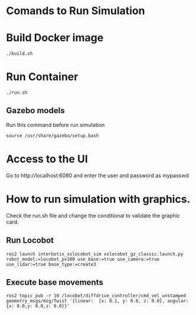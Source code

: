 # Comands to Run Simulation

# Build Docker image
```
./build.sh
```
# Run Container
```
./run.sh
```
## Gazebo models
Run this command before run simulation
```
source /usr/share/gazebo/setup.bash
```
# Access to the UI
Go to http://localhost:6080 and enter the user and password as mypasswd

# How to run simulation with graphics.
Check the run.sh file and change the conditional to validate the graphic card.

## Run Locobot
```
ros2 launch interbotix_xslocobot_sim xslocobot_gz_classic.launch.py robot_model:=locobot_px100 use_base:=true use_camera:=true use_lidar:=true base_type:=create3
```

## Execute base movements
```
ros2 topic pub -r 10 /locobot/diffdrive_controller/cmd_vel_unstamped geometry_msgs/msg/Twist '{linear:  {x: 0.1, y: 0.0, z: 0.0}, angular: {x: 0.0,y: 0.0,z: 0.0}}'
```